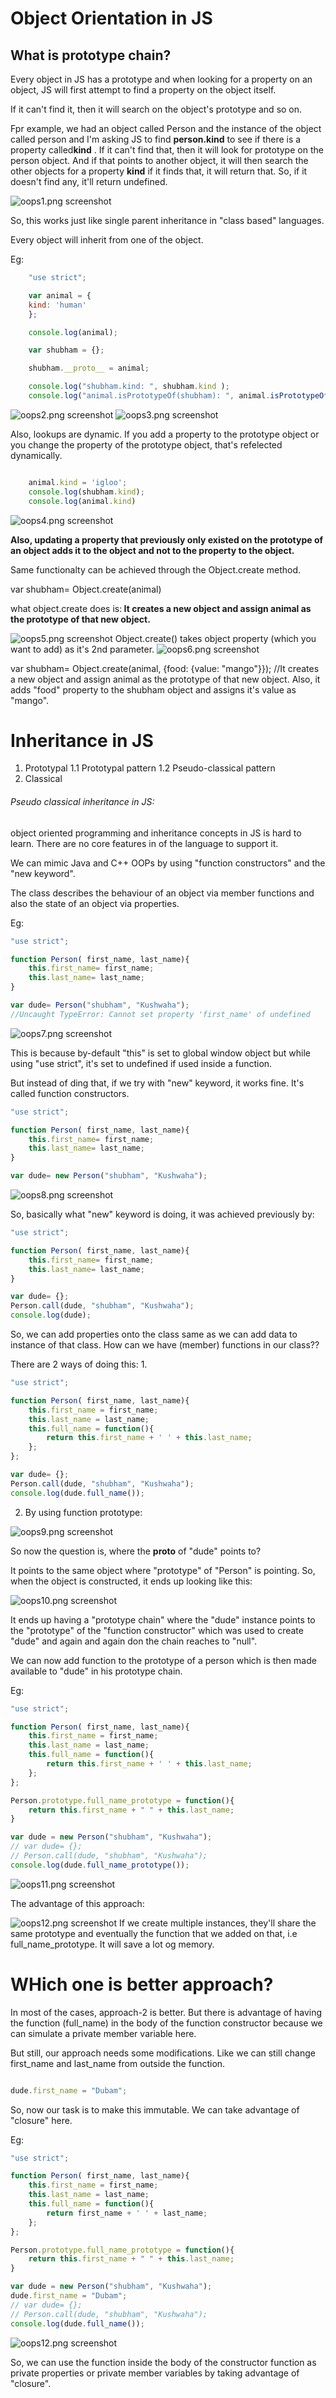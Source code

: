 # Object Orientation in JS #

<h2>What is prototype chain?</h2>

Every object in JS has a prototype and when looking for a property on an object, JS will first attempt to find a property on the object itself.

If it can't find it, then it will search on the object's prototype and so on.

Fpr example, we had an object called Person and the instance of the object called person and I'm asking JS to find <b>person.kind</b> to see if there is a property called<b>kind</b> . If it can't find that, then it will look for prototype on the person object.
And if that points to another object, it will then search the other objects for a property <b>kind</b> if it finds that, it will return that. So, if it doesn't find any, it'll return undefined.

<img src="oops1.png" alt="oops1.png screenshot"/>

So, this works just like single parent inheritance in "class based" languages.

Every object will inherit from one of the object.

Eg: 
```js
    "use strict";

    var animal = {
    kind: 'human'
    };

    console.log(animal);

    var shubham = {};

    shubham.__proto__ = animal;

    console.log("shubham.kind: ", shubham.kind );
    console.log("animal.isPrototypeOf(shubham): ", animal.isPrototypeOf(shubham));
```
<img src="oops2.png" alt="oops2.png screenshot"/>
<img src="oops3.png" alt="oops3.png screenshot"/>

Also, lookups are dynamic. If you add a property to the prototype object or you change the property of the prototype object, that's refelected dynamically.

```js

    animal.kind = 'igloo';
    console.log(shubham.kind);
    console.log(animal.kind)

```
<img src="oops4.png" alt="oops4.png screenshot"/>

<b>Also, updating a property that previously only existed on the prototype of an object adds it to the object and not to the property to the object.</b>

Same functionalty can be achieved through the Object.create method.

 var shubham= Object.create(animal)


what object.create does is:<b> It creates a new object and assign animal as the prototype of that new object.</b>

<img src="oops5.png" alt="oops5.png screenshot"/>
Object.create() takes object property (which you want to add) as it's 2nd parameter. 
 
<img src="oops6.png" alt="oops6.png screenshot"/>

var shubham= Object.create(animal, {food: {value: "mango"}}); //It creates a new object and assign animal as the prototype of that new object. Also, it adds "food" property to the shubham object and assigns it's value as "mango".

# Inheritance in JS #


1. Prototypal
    1.1 Prototypal pattern
    1.2 Pseudo-classical pattern
2. Classical

<h6>Pseudo classical inheritance in JS: </h6>

object oriented programming and inheritance concepts in JS is hard to learn. There are no core features in of the language to support it. 

We can mimic Java and C++ OOPs by using "function constructors" and the "new keyword".

The class describes the behaviour of an object via member functions and also the state of an object via properties.

Eg:
```js
"use strict";

function Person( first_name, last_name){
    this.first_name= first_name;
    this.last_name= last_name;
}

var dude= Person("shubham", "Kushwaha");
//Uncaught TypeError: Cannot set property 'first_name' of undefined

```
<img src="oops7.png" alt="oops7.png screenshot"/>


This is because by-default "this" is set to global window object but while using "use strict", it's set to undefined if used inside a function.

But instead of ding that, if we try with "new" keyword, it works fine. It's called function constructors.


```js
"use strict";

function Person( first_name, last_name){
    this.first_name= first_name;
    this.last_name= last_name;
}

var dude= new Person("shubham", "Kushwaha");

```

<img src="oops8.png" alt="oops8.png screenshot"/>

So, basically what "new" keyword is doing, it was achieved previously by:


```js
"use strict";

function Person( first_name, last_name){
    this.first_name= first_name;
    this.last_name= last_name;
}

var dude= {};
Person.call(dude, "shubham", "Kushwaha");
console.log(dude);

```
So, we can add properties onto the class same as we can add data to instance of that class. How can we have (member) functions in our class??

There are 2 ways of doing this:
1. 

```js
"use strict";

function Person( first_name, last_name){
    this.first_name = first_name;
    this.last_name = last_name;
    this.full_name = function(){
        return this.first_name + ' ' + this.last_name;
    };
};

var dude= {};
Person.call(dude, "shubham", "Kushwaha");
console.log(dude.full_name());

```

2. By using function prototype:

<img src="oops9.png" alt="oops9.png screenshot"/>

So now the question is, where the __proto__ of "dude" points to?

It points to the same object where "prototype" of "Person" is pointing. So, when the object is constructed, it ends up looking like this:

<img src="oops10.png" alt="oops10.png screenshot"/>

It ends up having a "prototype chain" where the "dude" instance points to the "prototype" of the "function constructor" which was used to create "dude" and again and again don the chain reaches to "null".

We can now add function to the prototype of a person which is then made available to "dude" in his prototype chain.

Eg:
```js
"use strict";

function Person( first_name, last_name){
    this.first_name = first_name;
    this.last_name = last_name;
    this.full_name = function(){
        return this.first_name + ' ' + this.last_name;
    };
};

Person.prototype.full_name_prototype = function(){
    return this.first_name + " " + this.last_name;
}

var dude = new Person("shubham", "Kushwaha");
// var dude= {};
// Person.call(dude, "shubham", "Kushwaha");
console.log(dude.full_name_prototype());

```
<img src="oops11.png" alt="oops11.png screenshot"/>

The advantage of this approach:

<img src="oops12.png" alt="oops12.png screenshot"/>
If we create multiple instances, they'll share the same prototype and eventually the function that we added on that, i.e full_name_prototype. It will save a lot og memory.

# WHich one is better approach? #

In most of the cases, approach-2 is better. But there is advantage of having the function (full_name) in the body of the function constructor because we can simulate a private member variable here. 

But still, our approach needs some modifications. Like we can still change first_name and last_name from outside the function.

```js

dude.first_name = "Dubam";

```
So, now our task is to make this immutable. We can take advantage of "closure" here.

Eg:
```js
"use strict";

function Person( first_name, last_name){
    this.first_name = first_name;
    this.last_name = last_name;
    this.full_name = function(){
        return first_name + ' ' + last_name;
    };
};

Person.prototype.full_name_prototype = function(){
    return this.first_name + " " + this.last_name;
}

var dude = new Person("shubham", "Kushwaha");
dude.first_name = "Dubam"; 
// var dude= {};
// Person.call(dude, "shubham", "Kushwaha");
console.log(dude.full_name());

```
<img src="oops12.png" alt="oops12.png screenshot"/>

So, we can use the function inside the body of the constructor function as private properties or private member variables by taking advantage of "closure". 






































